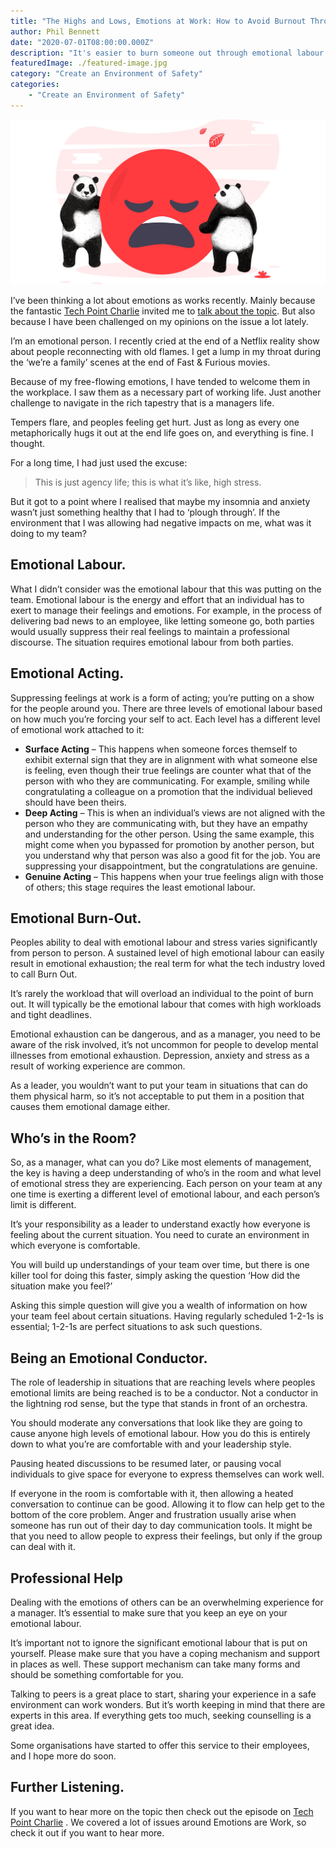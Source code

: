 ```yaml
---
title: "The Highs and Lows, Emotions at Work: How to Avoid Burnout Through Emotional Labour."
author: Phil Bennett
date: "2020-07-01T08:00:00.000Z"
description: "It's easier to burn someone out through emotional labour than physical labour. This isn't something we can keep ignoring."
featuredImage: ./featured-image.jpg
category: "Create an Environment of Safety"
categories: 
    - "Create an Environment of Safety" 
---
```


![emotional pandas](./featured-image.jpg)

I’ve been thinking a lot about emotions as works recently. Mainly because the fantastic [Tech Point Charlie](https://techpointcharlie.blog/) invited me to [talk about the topic](https://techpointcharlie.blog/2020/06/22/episode-22-emotions-at-work-with-phil-bennett/). But also because I have been challenged on my opinions on the issue a lot lately.

I’m an emotional person. I recently cried at the end of a Netflix reality show about people reconnecting with old flames. I get a lump in my throat during the ‘we’re a family’ scenes at the end of Fast & Furious movies.

Because of my free-flowing emotions, I have tended to welcome them in the workplace. I saw them as a necessary part of working life. Just another challenge to navigate in the rich tapestry that is a managers life.

Tempers flare, and peoples feeling get hurt. Just as long as every one metaphorically hugs it out at the end life goes on, and everything is fine. I thought.

For a long time, I had just used the excuse:

> This is just agency life; this is what it’s like, high stress.

But it got to a point where I realised that maybe my insomnia and anxiety wasn’t just something healthy that I had to ‘plough through’. If the environment that I was allowing had negative impacts on me, what was it doing to my team?

## Emotional Labour.
What I didn’t consider was the emotional labour that this was putting on the team. Emotional labour is the energy and effort that an individual has to exert to manage their feelings and emotions. For example, in the process of delivering bad news to an employee, like letting someone go, both parties would usually suppress their real feelings to maintain a professional discourse. The situation requires emotional labour from both parties.

## Emotional Acting.
Suppressing feelings at work is a form of acting; you’re putting on a show for the people around you. There are three levels of emotional labour based on how much you’re forcing your self to act. Each level has a different level of emotional work attached to it:

* **Surface Acting** – This happens when someone forces themself to exhibit external sign that they are in alignment with what someone else is feeling, even though their true feelings are counter what that of the person with who they are communicating. For example, smiling while congratulating a colleague on a promotion that the individual believed should have been theirs.
* **Deep Acting** – This is when an individual’s views are not aligned with the person who they are communicating with, but they have an empathy and understanding for the other person. Using the same example, this might come when you bypassed for promotion by another person, but you understand why that person was also a good fit for the job. You are suppressing your disappointment, but the congratulations are genuine.
* **Genuine Acting** – This happens when your true feelings align with those of others; this stage requires the least emotional labour.
## Emotional Burn-Out.
Peoples ability to deal with emotional labour and stress varies significantly from person to person. A sustained level of high emotional labour can easily result in emotional exhaustion; the real term for what the tech industry loved to call Burn Out.

It’s rarely the workload that will overload an individual to the point of burn out. It will typically be the emotional labour that comes with high workloads and tight deadlines.

Emotional exhaustion can be dangerous, and as a manager, you need to be aware of the risk involved, it’s not uncommon for people to develop mental illnesses from emotional exhaustion. Depression, anxiety and stress as a result of working experience are common.

As a leader, you wouldn’t want to put your team in situations that can do them physical harm, so it’s not acceptable to put them in a position that causes them emotional damage either.

## Who’s in the Room?
So, as a manager, what can you do? Like most elements of management, the key is having a deep understanding of who’s in the room and what level of emotional stress they are experiencing. Each person on your team at any one time is exerting a different level of emotional labour, and each person’s limit is different.

It’s your responsibility as a leader to understand exactly how everyone is feeling about the current situation. You need to curate an environment in which everyone is comfortable.

You will build up understandings of your team over time, but there is one killer tool for doing this faster, simply asking the question ‘How did the situation make you feel?’

Asking this simple question will give you a wealth of information on how your team feel about certain situations. Having regularly scheduled 1-2-1s is essential; 1-2-1s are perfect situations to ask such questions.

## Being an Emotional Conductor.
The role of leadership in situations that are reaching levels where peoples emotional limits are being reached is to be a conductor. Not a conductor in the lightning rod sense, but the type that stands in front of an orchestra.

You should moderate any conversations that look like they are going to cause anyone high levels of emotional labour. How you do this is entirely down to what you’re are comfortable with and your leadership style.

Pausing heated discussions to be resumed later, or pausing vocal individuals to give space for everyone to express themselves can work well.

If everyone in the room is comfortable with it, then allowing a heated conversation to continue can be good. Allowing it to flow can help get to the bottom of the core problem. Anger and frustration usually arise when someone has run out of their day to day communication tools. It might be that you need to allow people to express their feelings, but only if the group can deal with it.

## Professional Help
Dealing with the emotions of others can be an overwhelming experience for a manager. It’s essential to make sure that you keep an eye on your emotional labour.

It’s important not to ignore the significant emotional labour that is put on yourself. Please make sure that you have a coping mechanism and support in places as well. These support mechanism can take many forms and should be something comfortable for you.

Talking to peers is a great place to start, sharing your experience in a safe environment can work wonders. But it’s worth keeping in mind that there are experts in this area. If everything gets too much, seeking counselling is a great idea.

Some organisations have started to offer this service to their employees, and I hope more do soon.

## Further Listening.
If you want to hear more on the topic then check out the episode on [Tech Point Charlie](https://techpointcharlie.blog/) . We covered a lot of issues around Emotions are Work, so check it out if you want to hear more.